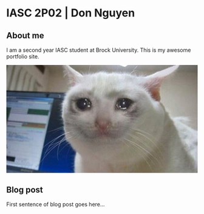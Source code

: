 # IASC 2P02 | Don Nguyen

## About me

I am a second year IASC student at Brock University. This is my awesome portfolio site.

![](imagez/crying.jpg)

## Blog post 

First sentence of blog post goes here... 
